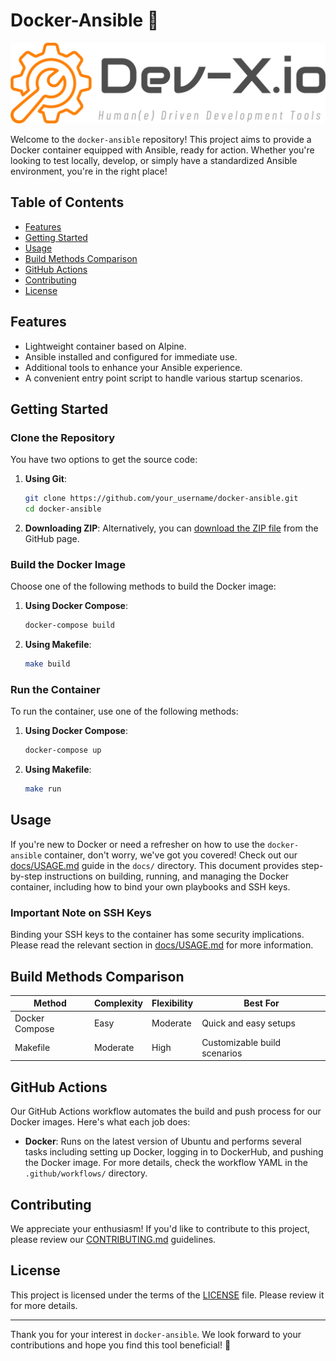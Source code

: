 # Docker-Ansible 🐳

![Dev-X.io Logo](img/logo.png)

Welcome to the `docker-ansible` repository! This project aims to provide a Docker container equipped with Ansible, ready for action. Whether you're looking to test locally, develop, or simply have a standardized Ansible environment, you're in the right place!

## Table of Contents

- [Features](#features)
- [Getting Started](#getting-started)
- [Usage](#usage)
- [Build Methods Comparison](#build-methods-comparison)
- [GitHub Actions](#github-actions)
- [Contributing](#contributing)
- [License](#license)

## Features

- Lightweight container based on Alpine.
- Ansible installed and configured for immediate use.
- Additional tools to enhance your Ansible experience.
- A convenient entry point script to handle various startup scenarios.

## Getting Started

### Clone the Repository

You have two options to get the source code:

1. **Using Git**: 
    ```bash
    git clone https://github.com/your_username/docker-ansible.git
    cd docker-ansible
    ```

2. **Downloading ZIP**: Alternatively, you can [download the ZIP file](https://github.com/your_username/docker-ansible/archive/refs/heads/main.zip) from the GitHub page.

### Build the Docker Image

Choose one of the following methods to build the Docker image:

1. **Using Docker Compose**: 
    ```bash
    docker-compose build
    ```

2. **Using Makefile**: 
    ```bash
    make build
    ```

### Run the Container

To run the container, use one of the following methods:

1. **Using Docker Compose**: 
    ```bash
    docker-compose up
    ```

2. **Using Makefile**: 
    ```bash
    make run
    ```

## Usage

If you're new to Docker or need a refresher on how to use the `docker-ansible` container, don't worry, we've got you covered! Check out our [docs/USAGE.md](docs/USAGE.md) guide in the `docs/` directory. This document provides step-by-step instructions on building, running, and managing the Docker container, including how to bind your own playbooks and SSH keys.

### Important Note on SSH Keys

Binding your SSH keys to the container has some security implications. Please read the relevant section in [docs/USAGE.md](docs/USAGE.md) for more information.

## Build Methods Comparison

| Method          | Complexity | Flexibility | Best For                    |
|-----------------|------------|-------------|-----------------------------|
| Docker Compose  | Easy       | Moderate    | Quick and easy setups       |
| Makefile        | Moderate   | High        | Customizable build scenarios|

## GitHub Actions

Our GitHub Actions workflow automates the build and push process for our Docker images. Here's what each job does:

- **Docker**: Runs on the latest version of Ubuntu and performs several tasks including setting up Docker, logging in to DockerHub, and pushing the Docker image. For more details, check the workflow YAML in the `.github/workflows/` directory.

## Contributing

We appreciate your enthusiasm! If you'd like to contribute to this project, please review our [CONTRIBUTING.md](docs/CONTRIBUTING.md) guidelines.

## License

This project is licensed under the terms of the [LICENSE](LICENSE) file. Please review it for more details.

---

Thank you for your interest in `docker-ansible`. We look forward to your contributions and hope you find this tool beneficial! 🚀
